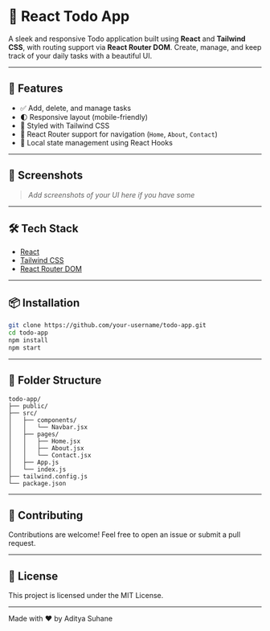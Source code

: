 
# 📝 React Todo App

A sleek and responsive Todo application built using **React** and **Tailwind CSS**, with routing support via **React Router DOM**. Create, manage, and keep track of your daily tasks with a beautiful UI.

---

## 🚀 Features

- ✅ Add, delete, and manage tasks
- 🌓 Responsive layout (mobile-friendly)
- 🌈 Styled with Tailwind CSS
- 🧭 React Router support for navigation (`Home`, `About`, `Contact`)
- 💾 Local state management using React Hooks

---

## 📸 Screenshots

> _Add screenshots of your UI here if you have some_

---

## 🛠️ Tech Stack

- [React](https://reactjs.org/)
- [Tailwind CSS](https://tailwindcss.com/)
- [React Router DOM](https://reactrouter.com/)

---

## 📦 Installation

```bash
git clone https://github.com/your-username/todo-app.git
cd todo-app
npm install
npm start
```

---

## 📁 Folder Structure

```
todo-app/
├── public/
├── src/
│   ├── components/
│   │   └── Navbar.jsx
│   ├── pages/
│   │   ├── Home.jsx
│   │   ├── About.jsx
│   │   └── Contact.jsx
│   ├── App.js
│   └── index.js
├── tailwind.config.js
└── package.json
```

---

## 🙌 Contributing

Contributions are welcome! Feel free to open an issue or submit a pull request.

---

## 📜 License

This project is licensed under the MIT License.

---

Made with ❤️ by Aditya Suhane
